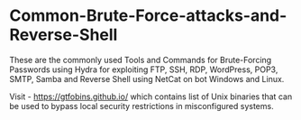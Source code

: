 # Common-Brute-Force-attacks-and-Reverse-Shell
These are the commonly used Tools and Commands for Brute-Forcing Passwords using Hydra for exploiting FTP, SSH, RDP, WordPress, POP3, SMTP, Samba and Reverse Shell using NetCat on bot Windows and Linux.

Visit - https://gtfobins.github.io/   which contains list of Unix binaries that can be used to bypass local security restrictions in misconfigured systems.
